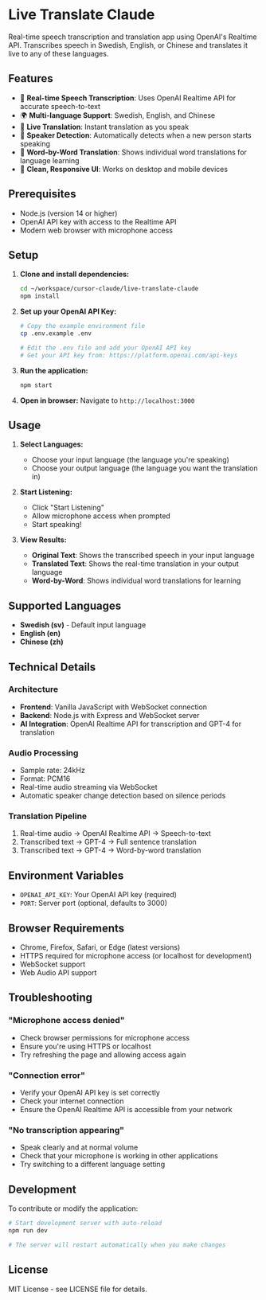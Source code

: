 # Live Translate Claude

Real-time speech transcription and translation app using OpenAI's Realtime API. Transcribes speech in Swedish, English, or Chinese and translates it live to any of these languages.

## Features

- 🎤 **Real-time Speech Transcription**: Uses OpenAI Realtime API for accurate speech-to-text
- 🌍 **Multi-language Support**: Swedish, English, and Chinese
- 🔄 **Live Translation**: Instant translation as you speak
- 👥 **Speaker Detection**: Automatically detects when a new person starts speaking
- 📝 **Word-by-Word Translation**: Shows individual word translations for language learning
- 🎨 **Clean, Responsive UI**: Works on desktop and mobile devices

## Prerequisites

- Node.js (version 14 or higher)
- OpenAI API key with access to the Realtime API
- Modern web browser with microphone access

## Setup

1. **Clone and install dependencies:**
   ```bash
   cd ~/workspace/cursor-claude/live-translate-claude
   npm install
   ```

2. **Set up your OpenAI API Key:**
   ```bash
   # Copy the example environment file
   cp .env.example .env
   
   # Edit the .env file and add your OpenAI API key
   # Get your API key from: https://platform.openai.com/api-keys
   ```

3. **Run the application:**
   ```bash
   npm start
   ```

4. **Open in browser:**
   Navigate to `http://localhost:3000`

## Usage

1. **Select Languages:**
   - Choose your input language (the language you're speaking)
   - Choose your output language (the language you want the translation in)

2. **Start Listening:**
   - Click "Start Listening"
   - Allow microphone access when prompted
   - Start speaking!

3. **View Results:**
   - **Original Text**: Shows the transcribed speech in your input language
   - **Translated Text**: Shows the real-time translation in your output language
   - **Word-by-Word**: Shows individual word translations for learning

## Supported Languages

- **Swedish (sv)** - Default input language
- **English (en)**
- **Chinese (zh)**

## Technical Details

### Architecture
- **Frontend**: Vanilla JavaScript with WebSocket connection
- **Backend**: Node.js with Express and WebSocket server
- **AI Integration**: OpenAI Realtime API for transcription and GPT-4 for translation

### Audio Processing
- Sample rate: 24kHz
- Format: PCM16
- Real-time audio streaming via WebSocket
- Automatic speaker change detection based on silence periods

### Translation Pipeline
1. Real-time audio → OpenAI Realtime API → Speech-to-text
2. Transcribed text → GPT-4 → Full sentence translation
3. Transcribed text → GPT-4 → Word-by-word translation

## Environment Variables

- `OPENAI_API_KEY`: Your OpenAI API key (required)
- `PORT`: Server port (optional, defaults to 3000)

## Browser Requirements

- Chrome, Firefox, Safari, or Edge (latest versions)
- HTTPS required for microphone access (or localhost for development)
- WebSocket support
- Web Audio API support

## Troubleshooting

### "Microphone access denied"
- Check browser permissions for microphone access
- Ensure you're using HTTPS or localhost
- Try refreshing the page and allowing access again

### "Connection error"
- Verify your OpenAI API key is set correctly
- Check your internet connection
- Ensure the OpenAI Realtime API is accessible from your network

### "No transcription appearing"
- Speak clearly and at normal volume
- Check that your microphone is working in other applications
- Try switching to a different language setting

## Development

To contribute or modify the application:

```bash
# Start development server with auto-reload
npm run dev

# The server will restart automatically when you make changes
```

## License

MIT License - see LICENSE file for details.
